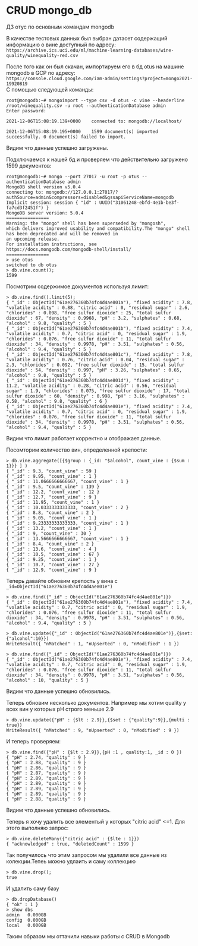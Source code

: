 # CRUD mongo_db
ДЗ отус по основным командам mongodb     

В качестве тестовых данных был выбран датасет содержащий информацию о вине доступный по адресу:        
`https://archive.ics.uci.edu/ml/machine-learning-databases/wine-quality/winequality-red.csv`      

После того как он был скачан, импортируем его в бд otus на машине  mongodb в GCP по адресу:       
`https://console.cloud.google.com/iam-admin/settings?project=mongo2021-19920819`        
С помощью следующей команды:       
```
root@mongodb:~# mongoimport --type csv -d otus -c vine --headerline /root/winequality.csv -u root --authenticationDatabase admin
Enter password:

2021-12-06T15:08:19.139+0000    connected to: mongodb://localhost/

2021-12-06T15:08:19.195+0000    1599 document(s) imported successfully. 0 document(s) failed to import.
```         
Видим что данные успешно загружены.       

Подключаемся к нашей бд и проверяем что действительно загружено 1599 документов:       
```
root@mongodb:~# mongo --port 27017 -u root -p otus --authenticationDatabase admin
MongoDB shell version v5.0.4
connecting to: mongodb://127.0.0.1:27017/?authSource=admin&compressors=disabled&gssapiServiceName=mongodb
Implicit session: session { "id" : UUID("31061248-ebfd-4e1b-be3f-fa7cd3f2451f") }
MongoDB server version: 5.0.4
================
Warning: the "mongo" shell has been superseded by "mongosh",
which delivers improved usability and compatibility.The "mongo" shell has been deprecated and will be removed in
an upcoming release.
For installation instructions, see
https://docs.mongodb.com/mongodb-shell/install/
================
> use otus
switched to db otus
> db.vine.count();
1599
```       

Посмотрим содержимое документов используя лимит:      
```
> db.vine.find().limit(5);
{ "_id" : ObjectId("61ae276360b74fc4d4ae801a"), "fixed acidity" : 7.8, "volatile acidity" : 0.88, "citric acid" : 0, "residual sugar" : 2.6, "chlorides" : 0.098, "free sulfur dioxide" : 25, "total sulfur dioxide" : 67, "density" : 0.9968, "pH" : 3.2, "sulphates" : 0.68, "alcohol" : 9.8, "quality" : 5 }
{ "_id" : ObjectId("61ae276360b74fc4d4ae801b"), "fixed acidity" : 7.4, "volatile acidity" : 0.7, "citric acid" : 0, "residual sugar" : 1.9, "chlorides" : 0.076, "free sulfur dioxide" : 11, "total sulfur dioxide" : 34, "density" : 0.9978, "pH" : 3.51, "sulphates" : 0.56, "alcohol" : 9.4, "quality" : 5 }
{ "_id" : ObjectId("61ae276360b74fc4d4ae801c"), "fixed acidity" : 7.8, "volatile acidity" : 0.76, "citric acid" : 0.04, "residual sugar" : 2.3, "chlorides" : 0.092, "free sulfur dioxide" : 15, "total sulfur dioxide" : 54, "density" : 0.997, "pH" : 3.26, "sulphates" : 0.65, "alcohol" : 9.8, "quality" : 5 }
{ "_id" : ObjectId("61ae276360b74fc4d4ae801d"), "fixed acidity" : 11.2, "volatile acidity" : 0.28, "citric acid" : 0.56, "residual sugar" : 1.9, "chlorides" : 0.075, "free sulfur dioxide" : 17, "total sulfur dioxide" : 60, "density" : 0.998, "pH" : 3.16, "sulphates" : 0.58, "alcohol" : 9.8, "quality" : 6 }
{ "_id" : ObjectId("61ae276360b74fc4d4ae801e"), "fixed acidity" : 7.4, "volatile acidity" : 0.7, "citric acid" : 0, "residual sugar" : 1.9, "chlorides" : 0.076, "free sulfur dioxide" : 11, "total sulfur dioxide" : 34, "density" : 0.9978, "pH" : 3.51, "sulphates" : 0.56, "alcohol" : 9.4, "quality" : 5 }
```           
Видим что лимит работает корректно и отображает данные.        

Посомторим количество вин, определенной крепости:      
```
> db.vine.aggregate([{$group : {_id: "$alcohol", count_vine : {$sum : 1}}} ] )
{ "_id" : 9.3, "count_vine" : 59 }
{ "_id" : 9.95, "count_vine" : 1 }
{ "_id" : 11.0666666666667, "count_vine" : 1 }
{ "_id" : 9.5, "count_vine" : 139 }
{ "_id" : 12.2, "count_vine" : 12 }
{ "_id" : 12.7, "count_vine" : 9 }
{ "_id" : 11.95, "count_vine" : 1 }
{ "_id" : 10.0333333333333, "count_vine" : 2 }
{ "_id" : 8.8, "count_vine" : 2 }
{ "_id" : 9.05, "count_vine" : 1 }
{ "_id" : 9.23333333333333, "count_vine" : 1 }
{ "_id" : 13.2, "count_vine" : 1 }
{ "_id" : 9, "count_vine" : 30 }
{ "_id" : 13.5666666666667, "count_vine" : 1 }
{ "_id" : 8.4, "count_vine" : 2 }
{ "_id" : 13.6, "count_vine" : 4 }
{ "_id" : 10.5, "count_vine" : 67 }
{ "_id" : 9.25, "count_vine" : 1 }
{ "_id" : 10.7, "count_vine" : 27 }
{ "_id" : 12.9, "count_vine" : 9 }
```       

Теперь давайте обновим крепость у вина с `_id=ObjectId("61ae276360b74fc4d4ae801e")`      
```
> db.vine.find({"_id" : ObjectId("61ae276360b74fc4d4ae801e")})
{ "_id" : ObjectId("61ae276360b74fc4d4ae801e"), "fixed acidity" : 7.4, "volatile acidity" : 0.7, "citric acid" : 0, "residual sugar" : 1.9, "chlorides" : 0.076, "free sulfur dioxide" : 11, "total sulfur dioxide" : 34, "density" : 0.9978, "pH" : 3.51, "sulphates" : 0.56, "alcohol" : 9.4, "quality" : 5 }

> db.vine.update({"_id" : ObjectId("61ae276360b74fc4d4ae801e")},{$set: {"alcohol":10}})
WriteResult({ "nMatched" : 1, "nUpserted" : 0, "nModified" : 1 })

> db.vine.find({"_id" : ObjectId("61ae276360b74fc4d4ae801e")})
{ "_id" : ObjectId("61ae276360b74fc4d4ae801e"), "fixed acidity" : 7.4, "volatile acidity" : 0.7, "citric acid" : 0, "residual sugar" : 1.9, "chlorides" : 0.076, "free sulfur dioxide" : 11, "total sulfur dioxide" : 34, "density" : 0.9978, "pH" : 3.51, "sulphates" : 0.56, "alcohol" : 10, "quality" : 5 } 
```      
Видим что данные успешно обновились.       

Теперь обновим несколько документов. Например мы хотим quality у всех вин у которых pH строго меньше 2.9
```
> db.vine.update({"pH" : {$lt : 2.9}},{$set : {"quality":9}},{multi : true})
WriteResult({ "nMatched" : 9, "nUpserted" : 0, "nModified" : 9 })
```      
И теперь проверяем:
```
> db.vine.find({"pH" : {$lt : 2.9}},{pH :1 , quality:1, _id : 0 })
{ "pH" : 2.74, "quality" : 9 }
{ "pH" : 2.88, "quality" : 9 }
{ "pH" : 2.86, "quality" : 9 }
{ "pH" : 2.87, "quality" : 9 }
{ "pH" : 2.89, "quality" : 9 }
{ "pH" : 2.89, "quality" : 9 }
{ "pH" : 2.89, "quality" : 9 }
{ "pH" : 2.89, "quality" : 9 }
{ "pH" : 2.88, "quality" : 9 }
```
Видим что данные успешно обновились.


Теперь я хочу удалить все элементый у которых "citric acid" <=1. Для этого выполняю запрос:
```
> db.vine.deleteMany({"citric acid" : {$lte : 1}})
{ "acknowledged" : true, "deletedCount" : 1599 }
```
Так получилось что этим запросом мы удалили все данные из колекции.Тепеь можно удлаить и саму коллекцию        
```
> db.vine.drop();
true
```

И удалить саму базу
```
> db.dropDatabase()
{ "ok" : 1 }
> show dbs
admin   0.000GB
config  0.000GB
local   0.000GB
```
Таким образом мы оттачили навыки работы с CRUD в Mongodb